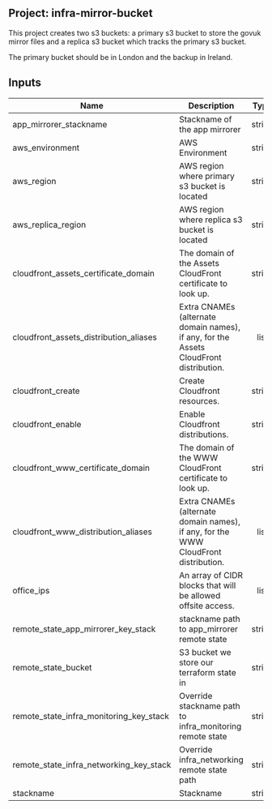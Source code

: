 ## Project: infra-mirror-bucket

This project creates two s3 buckets: a primary s3 bucket to store the govuk
mirror files and a replica s3 bucket which tracks the primary s3 bucket.

The primary bucket should be in London and the backup in Ireland.

## Inputs

| Name | Description | Type | Default | Required |
|------|-------------|:----:|:-----:|:-----:|
| app\_mirrorer\_stackname | Stackname of the app mirrorer | string | n/a | yes |
| aws\_environment | AWS Environment | string | n/a | yes |
| aws\_region | AWS region where primary s3 bucket is located | string | `"eu-west-2"` | no |
| aws\_replica\_region | AWS region where replica s3 bucket is located | string | `"eu-west-1"` | no |
| cloudfront\_assets\_certificate\_domain | The domain of the Assets CloudFront certificate to look up. | string | `""` | no |
| cloudfront\_assets\_distribution\_aliases | Extra CNAMEs \(alternate domain names\), if any, for the Assets CloudFront distribution. | list | `<list>` | no |
| cloudfront\_create | Create Cloudfront resources. | string | `"false"` | no |
| cloudfront\_enable | Enable Cloudfront distributions. | string | `"false"` | no |
| cloudfront\_www\_certificate\_domain | The domain of the WWW CloudFront certificate to look up. | string | `""` | no |
| cloudfront\_www\_distribution\_aliases | Extra CNAMEs \(alternate domain names\), if any, for the WWW CloudFront distribution. | list | `<list>` | no |
| office\_ips | An array of CIDR blocks that will be allowed offsite access. | list | n/a | yes |
| remote\_state\_app\_mirrorer\_key\_stack | stackname path to app\_mirrorer remote state | string | `""` | no |
| remote\_state\_bucket | S3 bucket we store our terraform state in | string | n/a | yes |
| remote\_state\_infra\_monitoring\_key\_stack | Override stackname path to infra\_monitoring remote state | string | `""` | no |
| remote\_state\_infra\_networking\_key\_stack | Override infra\_networking remote state path | string | `""` | no |
| stackname | Stackname | string | n/a | yes |

